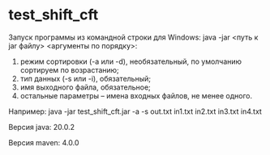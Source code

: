 # test_shift_cft
 Запуск программы из командной строки для Windows: java -jar <путь к jar файлу> <аргументы по порядку>:
1. режим сортировки (-a или -d), необязательный, по умолчанию сортируем по возрастанию;
2. тип данных (-s или -i), обязательный;
3. имя выходного файла, обязательное;
4. остальные параметры – имена входных файлов, не менее одного.

Например: java -jar test_shift_cft.jar -a -s out.txt in1.txt in2.txt in3.txt in4.txt

Версия java: 20.0.2

Версия maven: 4.0.0
